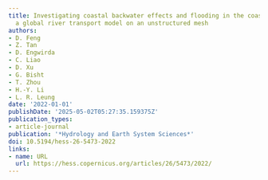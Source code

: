 ```yaml
---
title: Investigating coastal backwater effects and flooding in the coastal zone using
  a global river transport model on an unstructured mesh
authors:
- D. Feng
- Z. Tan
- D. Engwirda
- C. Liao
- D. Xu
- G. Bisht
- T. Zhou
- H.-Y. Li
- L. R. Leung
date: '2022-01-01'
publishDate: '2025-05-02T05:27:35.159375Z'
publication_types:
- article-journal
publication: '*Hydrology and Earth System Sciences*'
doi: 10.5194/hess-26-5473-2022
links:
- name: URL
  url: https://hess.copernicus.org/articles/26/5473/2022/
---
```

